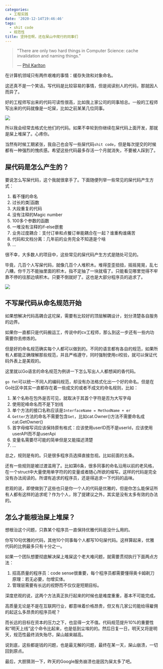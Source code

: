 ```yaml
---
categories:
  - 工程实践
date: '2020-12-14T19:46:46'
tags:
  - shit code
  - 规范性
title: 坚持住啊，还在屎山中爬行的同事们
---
```



> "There are only two hard things in Computer Science: cache invalidation and naming things."
>
>  — [Phil Karlton](https://martinfowler.com/bliki/TwoHardThings.html)

在计算机领域只有两件艰难的事情：缓存失效和对象命名。

这还真不是一个笑话。写代码是比较容易的事情，但是阅读别人的代码，那就因人而异了。

好的工程师写出来的代码可读性很高，比如我上家公司的同事旭总。一般的工程师写出来的代码就像是一坨屎，比如之前某某几位同事。

![](https://suncle-public.oss-cn-shenzhen.aliyuncs.com/pics/article/best-practice-shit-code/你猜我的枪里有没有子弹.jpg)

所以我会经常去格式化他们的代码。如果不幸轮到你继续在屎代码上面开发，那就是屎上堆屎了。心疼你。

当然有时候工期紧张，我自己也会写一些屎代码`shit code`，但是每次提交的时候都有一种强烈的愧疚感。希望这些代码最多存活一个月就消失，不要被人踩到了。

<!--more-->

## 屎代码是怎么产生的？

要说怎么写屎代码，这个我就很拿手了。下面随便列举一些常见的屎代码产生方式：

1. 看不懂的命名
2. 过长的类|函数
3. 大段重复的代码
4. 没有注释的Magic number
5. 100多个参数的函数
6. 一堆没有注释的if-else嵌套
7. 业务过度耦合：支付订单和点餐订单能耦合在一起？谁重构谁痛苦
8. 代码和文档分离：几年前的业务完全不知道是个啥
9. ...

很不幸，大多数人的项目中，这些常见的屎代码产生方式是随处可见的。

毕竟，几百个人写屎代码，就像几百个人堆积木。堆得歪歪扭扭，摇摇晃晃，乱七八糟，你千万不能抽里面的积木，指不定抽了一块就塌了。只能看见哪里觉得不牢靠不停的往那边填积木。只要不倒就好了。这也是大部分程序员的追求了。

![](https://suncle-public.oss-cn-shenzhen.aliyuncs.com/pics/article/best-practice-shit-code/拉屎.jpg)

## 不写屎代码从命名规范开始

如果想解决代码高耦合这坨屎，需要有比较好的顶层解耦设计，划分清楚各自服务的边界。

如果你一直都只是代码搬运工，传说中的cv工程师，那么到这一步还有一些内功需要你去修炼的。

但是好的命名规范确实每个人都可以做到的。不同的语言都有各自的规范，如果所有人都能正确理解那些规范，并且严格遵守，同时强制使用ci校验，就可以保证代码外表上是美观的。

这里就以Go语言的命名规范为例讲一下怎么写出人人都想闻的香代码。

`go fmt`可以统一不同人的编码规范，却没有办法格式化出一个好的命名。但是在Go社区中其实一直都存在着一些成文的或者不成文的命名规则，比如：

1. 某个名称在包外是否可见，就取决于其首个字符是否为大写字母
2. 使用驼峰命名而不是下划线
3. 单个方法的接口名称应该是`InterfaceName = MethodName + er`
4. `Getter`方法的命名不需要包含`Get`，比如cat.Owner()方法不需要命名成cat.GetOwner()
5. 首字母缩写词应该保持原有格式：应该使用userID而不是userId，应该使用userAPI而不是userApi
6. 变量名需要尽可能的简单但是又能描述清楚
7. ...

总之，规则是有的。只是很多程序员选择直接忽视。比如前面的五条。

还有一些规则是被过渡滥用了。比如第6条，很多同事的命名沿用以前的老风格，在一个struct中大量使用单字符的的变量或者随心所欲的缩写。这样的代码是完全没有办法阅读的。所谓有追求的程序员，还是得追求一下代码的品味。

悲观的说，即使做到了这些也只是你一个人的代码是优雅的，但是你怎么能保证所有人都有这样的追求呢？作为个人，除了提建议之外，其实是没有太多有效的办法的。

## 怎么才能根治屎上堆屎？

想根治这个问题，只靠某个程序员一直保持优雅代码是没什么用的。

你写10句优雅的代码，其他10个同事每个人都写10句屎代码。这样算起来，优雅代码的比例最多只有十分之一。

如果一个团队想要彻底解决屎上堆屎这个老大难问题，就需要贯彻执行下面两点方法：

1. 招高质量的程序员：code sense很重要，每个程序员都需要懂得奥卡姆剃刀原理：若无必要，勿增实体。
2. 管理层需要有长远的视野而不仅仅是短期目标。

深度悲观的说，这两个方法真正执行起来的时候也是难度重重，基本不可能完成。

高质量无论是不是在互联网行业，都意味着价格昂贵，但又有几家公司能给得雇佣的起这么多昂贵的程序员呢？

而长远的目标在资本的压力之下，也显得一文不值。代码规范提升10%的重要性和“明天上线”这个命令比起来，也是低到尘埃的的。然后日复一日，明天又将是明天，规范性最终消失殆尽，屎山越来越高。

说到底，这些都是钱的问题，也是最无解的问题，最终在某一天，屎山崩溃，一切回到原点。

最后，大胆猜测一下，昨天的Google服务崩溃也是因为屎太多了吧。

